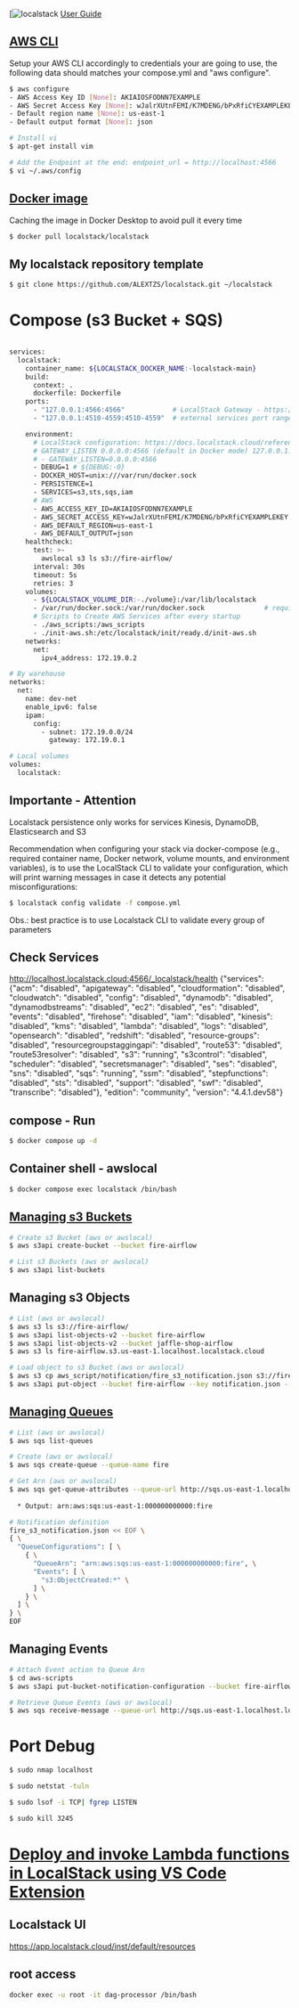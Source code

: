 [![localstack](https://raw.githubusercontent.com/localstack/localstack/master/docs/localstack-readme-banner.svg)
[User Guide](https://docs.localstack.cloud/user-guide/)

## [AWS CLI](https://docs.aws.amazon.com/cli/latest/userguide/getting-started-install.html)
Setup your AWS CLI accordingly to credentials your are going to use, the following data should matches your compose.yml and "aws configure".
```sh
$ aws configure
- AWS Access Key ID [None]: AKIAIOSFODNN7EXAMPLE
- AWS Secret Access Key [None]: wJalrXUtnFEMI/K7MDENG/bPxRfiCYEXAMPLEKEY
- Default region name [None]: us-east-1
- Default output format [None]: json

# Install vi
$ apt-get install vim

# Add the Endpoint at the end: endpoint_url = http://localhost:4566
$ vi ~/.aws/config  
```

## [Docker image](https://hub.docker.com/r/localstack/localstack)
Caching the image in Docker Desktop to avoid pull it every time
```sh
$ docker pull localstack/localstack
```
## My localstack repository template 
```sh
$ git clone https://github.com/ALEXTZS/localstack.git ~/localstack
```

# Compose (s3 Bucket + SQS)
```sh

services:
  localstack:
    container_name: ${LOCALSTACK_DOCKER_NAME:-localstack-main}
    build: 
      context: .
      dockerfile: Dockerfile
    ports:
      - "127.0.0.1:4566:4566"            # LocalStack Gateway - https://localhost.localstack.cloud:4566/
      - "127.0.0.1:4510-4559:4510-4559"  # external services port range

    environment:
      # LocalStack configuration: https://docs.localstack.cloud/references/configuration/
      # GATEWAY_LISTEN 0.0.0.0:4566 (default in Docker mode) 127.0.0.1:4566 (default in host mode)
      # - GATEWAY_LISTEN=0.0.0.0:4566
      - DEBUG=1 # ${DEBUG:-0}
      - DOCKER_HOST=unix:///var/run/docker.sock
      - PERSISTENCE=1
      - SERVICES=s3,sts,sqs,iam
      # AWS
      - AWS_ACCESS_KEY_ID=AKIAIOSFODNN7EXAMPLE
      - AWS_SECRET_ACCESS_KEY=wJalrXUtnFEMI/K7MDENG/bPxRfiCYEXAMPLEKEY
      - AWS_DEFAULT_REGION=us-east-1
      - AWS_DEFAULT_OUTPUT=json
    healthcheck:
      test: >-
        awslocal s3 ls s3://fire-airflow/ 
      interval: 30s
      timeout: 5s
      retries: 3
    volumes:
      - ${LOCALSTACK_VOLUME_DIR:-./volume}:/var/lib/localstack
      - /var/run/docker.sock:/var/run/docker.sock               # required by AWS Lambda
      # Scripts to Create AWS Services after every startup
      - ./aws_scripts:/aws_scripts
      - ./init-aws.sh:/etc/localstack/init/ready.d/init-aws.sh
    networks:
      net:
        ipv4_address: 172.19.0.2

# By warehouse
networks:
  net:
    name: dev-net
    enable_ipv6: false
    ipam:
      config:
        - subnet: 172.19.0.0/24
          gateway: 172.19.0.1

# Local volumes
volumes:
  localstack:

```

## Importante - Attention
Localstack persistence only works for services Kinesis, DynamoDB, Elasticsearch and S3

Recommendation when configuring your stack via docker-compose (e.g., required container name, Docker network, volume mounts, and environment variables), is to use the LocalStack CLI to validate your configuration, which will print warning messages in case it detects any potential misconfigurations:

```sh
$ localstack config validate -f compose.yml
```
Obs.: best practice is to use Localstack CLI to validate every group of parameters

## Check Services
http://localhost.localstack.cloud:4566/_localstack/health
{"services": {"acm": "disabled", "apigateway": "disabled", "cloudformation": "disabled", "cloudwatch": "disabled", "config": "disabled", "dynamodb": "disabled", "dynamodbstreams": "disabled", "ec2": "disabled", "es": "disabled", "events": "disabled", "firehose": "disabled", "iam": "disabled", "kinesis": "disabled", "kms": "disabled", "lambda": "disabled", "logs": "disabled", "opensearch": "disabled", "redshift": "disabled", "resource-groups": "disabled", "resourcegroupstaggingapi": "disabled", "route53": "disabled", "route53resolver": "disabled", "s3": "running", "s3control": "disabled", "scheduler": "disabled", "secretsmanager": "disabled", "ses": "disabled", "sns": "disabled", "sqs": "running", "ssm": "disabled", "stepfunctions": "disabled", "sts": "disabled", "support": "disabled", "swf": "disabled", "transcribe": "disabled"}, "edition": "community", "version": "4.4.1.dev58"}


## compose - Run 
```sh
$ docker compose up -d
```
## Container shell - awslocal
```sh
$ docker compose exec localstack /bin/bash
```

## [Managing s3 Buckets](https://docs.localstack.cloud/user-guide/aws/s3/)
```sh
# Create s3 Bucket (aws or awslocal)
$ aws s3api create-bucket --bucket fire-airflow

# List s3 Buckets (aws or awslocal)
$ aws s3api list-buckets  
```

## Managing s3 Objects
```sh
# List (aws or awslocal)
$ aws s3 ls s3://fire-airflow/ 
$ aws s3api list-objects-v2 --bucket fire-airflow
$ aws s3api list-objects-v2 --bucket jaffle-shop-airflow
$ aws s3 ls fire-airflow.s3.us-east-1.localhost.localstack.cloud

# Load object to s3 Bucket (aws or awslocal)
$ aws s3 cp aws_script/notification/fire_s3_notification.json s3://fire-airflow/
$ aws s3api put-object --bucket fire-airflow --key notification.json --body aws_setup/notification/fire_s3_notification.json
```

## [Managing Queues](https://docs.aws.amazon.com/pt_br/AmazonS3/latest/userguide/EventNotifications.html)
```sh
# List (aws or awslocal)
$ aws sqs list-queues

# Create (aws or awslocal) 
$ aws sqs create-queue --queue-name fire

# Get Arn (aws or awslocal) 
$ aws sqs get-queue-attributes --queue-url http://sqs.us-east-1.localhost.localstack.cloud:4566/000000000000/fire --attribute-names All
  
  * Output: arn:aws:sqs:us-east-1:000000000000:fire 

# Notification definition
fire_s3_notification.json << EOF \
{ \
  "QueueConfigurations": [ \
    { \
      "QueueArn": "arn:aws:sqs:us-east-1:000000000000:fire", \
      "Events": [ \
        "s3:ObjectCreated:*" \
      ] \
    } \
  ] \
} \
EOF
```

## Managing Events
```sh
# Attach Event action to Queue Arn
$ cd aws-scripts
$ aws s3api put-bucket-notification-configuration --bucket fire-airflow --notification-configuration file://notification/fire_s3_notification.json

# Retrieve Queue Events (aws or awslocal)
$ aws sqs receive-message --queue-url http://sqs.us-east-1.localhost.localstack.cloud:4566/000000000000/fire
```

# Port Debug
```sh
$ sudo nmap localhost

$ sudo netstat -tuln

$ sudo lsof -i TCP| fgrep LISTEN

$ sudo kill 3245
```

# [Deploy and invoke Lambda functions in LocalStack using VS Code Extension](https://www.youtube.com/watch?v=txVPCF-TITk)

## Localstack UI 
https://app.localstack.cloud/inst/default/resources

## root access
```sh
docker exec -u root -it dag-processor /bin/bash
```